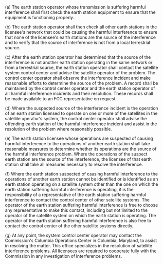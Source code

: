 (a) The earth station operator whose transmission is suffering harmful interference shall first check the earth station equipment to ensure that the equipment is functioning properly.

(b) The earth station operator shall then check all other earth stations in the licensee's network that could be causing the harmful interference to ensure that none of the licensee's earth stations are the source of the interference and to verify that the source of interference is not from a local terrestrial source.

(c) After the earth station operator has determined that the source of the interference is not another earth station operating in the same network or from a terrestrial source, the earth station operator shall contact the satellite system control center and advise the satellite operator of the problem. The control center operator shall observe the interference incident and make reasonable efforts to determine the source of the problem. A record shall be maintained by the control center operator and the earth station operator of all harmful interference incidents and their resolution. These records shall be made available to an FCC representative on request.

(d) Where the suspected source of the interference incident is the operation of an earth station licensed to operate on one or more of the satellites in the satellite operator's system, the control center operator shall advise the offending earth station of the harmful interference incident and assist in the resolution of the problem where reasonably possible.

(e) The earth station licensee whose operations are suspected of causing harmful interference to the operations of another earth station shall take reasonable measures to determine whether its operations are the source of the harmful interference problem. Where the operations of the suspect earth station are the source of the interference, the licensee of that earth station shall take all measures necessary to resolve the interference.

(f) Where the earth station suspected of causing harmful interference to the operations of another earth station cannot be identified or is identified as an earth station operating on a satellite system other than the one on which the earth station suffering harmful interference is operating, it is the responsibility of a representative of the earth station suffering harmful interference to contact the control center of other satellite systems. The operator of the earth station suffering harmful interference is free to choose any representative to make this contact, including but not limited to the operator of the satellite system on which the earth station is operating. The operator of the earth station suffering harmful interference is also free to contact the control center of the other satellite systems directly.

(g) At any point, the system control center operator may contact the Commission's Columbia Operations Center in Columbia, Maryland, to assist in resolving the matter. This office specializes in the resolution of satellite interference problems. All licensees are required to cooperate fully with the Commission in any investigation of interference problems.

